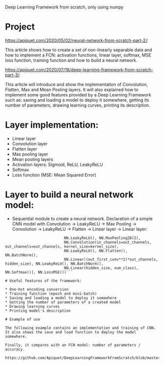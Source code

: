 Deep Learning Framework from scratch, only using numpy

# Project

https://apiquet.com/2020/05/02/neural-network-from-scratch-part-2/:

This article shows how to create a set of non-linearly separable data and how to implement a FCN: activation functions, linear layer, softmax, MSE loss function, training function and how to build a neural network.

https://apiquet.com/2020/07/18/deep-learning-framework-from-scratch-part-3/:

This article will introduce and show the implementation of Convolution, Flatten, Max and Mean Pooling layers. It will also explained how to implement some good features provided by a Deep Learning Framework such as: saving and loading a model to deploy it somewhere, getting its number of parameters, drawing learning curves, printing its description.


# Layer implementation:

* Linear layer
* Convolution layer
* Flatten layer
* Max pooling layer
* Mean pooling layers
* Activation layers: Sigmoid, ReLU, LeakyReLU
* Softmax
* Loss function (MSE: Mean Squared Error)

# Layer to build a neural network model:

* Sequential module to create a neural network. Declaration of a simple CNN model with Convolution -> LeakyReLU -> Max Pooling -> Convolution -> LeakyReLU -> Flatten -> Linear layer -> Linear layer:

```cnn_model = NN.Sequential([NN.Convolution(in_channels=in_channels, out_channels=out_channels, kernel_size=kernel_size),
                           NN.LeakyReLU(), NN.MaxPooling2D(2),
                           NN.Convolution(in_channels=out_channels, out_channels=out_channels, kernel_size=kernel_size),
                           NN.LeakyReLU(), NN.Flatten(), NN.BatchNorm(),
                           NN.Linear((out_first_conv**2)*out_channels, hidden_size), NN.LeakyReLU(), NN.BatchNorm(),
                           NN.Linear(hidden_size, num_class), NN.Softmax()], NN.LossMSE())```

# Useful features of the framework:

* One-hot encoding conversion
* Training function (epoch and mini-batch)
* Saving and loading a model to deploy it somewhere
* Getting the number of parameters of a created model
* Drawing learning curves
* Printing model's description

# Example of use

The following example contains an implementation and training of CNN. It also shows the save and load function to deploy the model somewhere.

Finally, it compares with an FCN model: number of parameters / accuracy.

https://github.com/Apiquet/DeepLearningFrameworkFromScratch/blob/master/cnn_example.ipynb